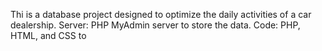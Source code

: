 Thi is a database project designed to optimize the daily activities of a car dealership.
Server: PHP MyAdmin server to store the data. 
Code: PHP, HTML, and CSS to 
